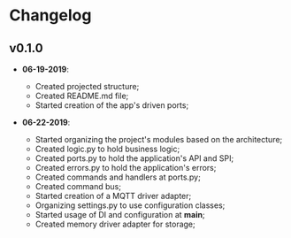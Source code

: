 Changelog
=========

## v0.1.0

* __06-19-2019__:
	* Created projected structure;
	* Created README.md file;
	* Started creation of the app's driven ports;

* __06-22-2019__:
	* Started organizing the project's modules based on the architecture;
	* Created logic.py to hold business logic;
	* Created ports.py to hold the application's API and SPI;
	* Created errors.py to hold the application's errors;
	* Created commands and handlers at ports.py;
	* Created command bus;
	* Started creation of a MQTT driver adapter;
	* Organizing settings.py to use configuration classes;
	* Started usage of DI and configuration at __main__;
	* Created memory driver adapter for storage;
